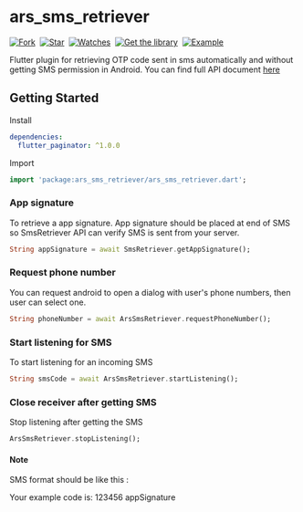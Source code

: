 # ars_sms_retriever
[![Fork](https://img.shields.io/github/forks/arsamme/flutter-sms-retriever?style=social)](https://github.com/arsamme/flutter-sms-retriever/fork)&nbsp; [![Star](https://img.shields.io/github/stars/arsamme/flutter-sms-retriever?style=social)](https://github.com/arsamme/flutter-sms-retriever)&nbsp; [![Watches](https://img.shields.io/github/watchers/arsamme/flutter-sms-retriever?style=social)](https://github.com/arsamme/flutter-sms-retriever/)&nbsp; [![Get the library](https://img.shields.io/badge/Get%20library-pub-blue)](https://pub.dev/packages/ars_sms_retriever)&nbsp; [![Example](https://img.shields.io/badge/Example-Ex-success)](https://pub.dev/packages/ars_sms_retriever/example)

Flutter plugin for retrieving OTP code sent in sms automatically and without getting SMS permission in Android. You can find full API document [here](https://developers.google.com/identity/sms-retriever/)

## Getting Started

Install
``` yaml
dependencies:
  flutter_paginator: ^1.0.0
```

Import
``` dart
import 'package:ars_sms_retriever/ars_sms_retriever.dart';
```

### App signature
To retrieve a app signature. App signature should be placed at end of SMS so SmsRetriever API can verify SMS is sent from your server.
``` dart
String appSignature = await SmsRetriever.getAppSignature();
```

### Request phone number
You can request android to open a dialog with user's phone numbers, then user can select one.
``` dart
String phoneNumber = await ArsSmsRetriever.requestPhoneNumber();
```

### Start listening for SMS
To start listening for an incoming SMS
``` dart
String smsCode = await ArsSmsRetriever.startListening();
```

### Close receiver after getting SMS
Stop listening after getting the SMS
``` dart
ArsSmsRetriever.stopListening();
```

#### Note
SMS format should be like this :

Your example code is:
123456
appSignature
